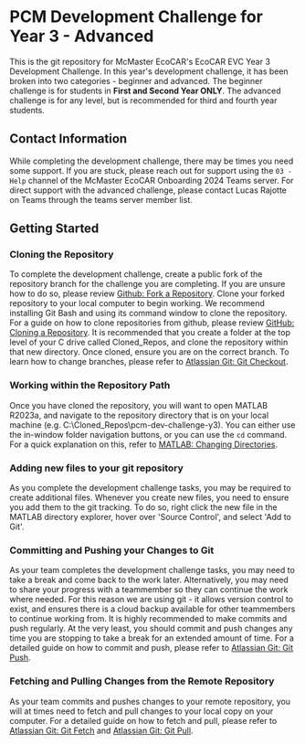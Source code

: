 # PCM Development Challenge for Year 3 - Advanced
This is the git repository for McMaster EcoCAR's EcoCAR EVC Year 3 Development Challenge. In this year's development challenge, it has been broken into two categories - beginner and advanced. The beginner challenge is for students in **First and Second Year ONLY**. The advanced challenge is for any level, but is recommended for third and fourth year students.
## Contact Information
While completing the development challenge, there may be times you need some support. If you are stuck, please reach out for support using the ```03 - Help``` channel of the McMaster EcoCAR Onboarding 2024 Teams server. For direct support with the advanced challenge, please contact Lucas Rajotte on Teams through the teams server member list.
## Getting Started
### Cloning the Repository
To complete the development challenge, create a public fork of the repository branch for the challenge you are completing. If you are unsure how to do so, please review [Github: Fork a Repository](https://docs.github.com/en/pull-requests/collaborating-with-pull-requests/working-with-forks/fork-a-repo). Clone your forked repository to your local computer to begin working. We recommend installing Git Bash and using its command window to clone the repository. For a guide on how to clone repositories from github, please review [GitHub: Cloning a Repository](https://docs.github.com/en/repositories/creating-and-managing-repositories/cloning-a-repository). It is recommended that you create a folder at the top level of your C drive called Cloned_Repos, and clone the repository within that new directory. Once cloned, ensure you are on the correct branch. To learn how to change branches, please refer to [Atlassian Git: Git Checkout](https://www.atlassian.com/git/tutorials/using-branches/git-checkout#:~:text=The%20git%20branch%20command%20can,to%20switch%20to%20that%20branch.).
### Working within the Repository Path
Once you have cloned the repository, you will want to open MATLAB R2023a, and navigate to the repository directory that is on your local machine (e.g. C:\Cloned_Repos\pcm-dev-challenge-y3). You can either use the in-window folder navigation buttons, or you can use the ```cd``` command. For a quick explanation on this, refer to [MATLAB: Changing Directories](https://www.mathworks.com/help/matlab/ref/cd.html).
### Adding new files to your git repository
As you complete the development challenge tasks, you may be required to create additional files. Whenever you create new files, you need to ensure you add them to the git tracking. To do so, right click the new file in the MATLAB directory explorer, hover over 'Source Control', and select 'Add to Git'. 
### Committing and Pushing your Changes to Git
As your team completes the development challenge tasks, you may need to take a break and come back to the work later. Alternatively, you may need to share your progress with a teammember so they can continue the work where needed. For this reason we are using git - it allows version control to exist, and ensures there is a cloud backup available for other teammembers to continue working from. It is highly recommended to make commits and push regularly. At the very least, you should commit and push changes any time you are stopping to take a break for an extended amount of time. For a detailed guide on how to commit and push, please refer to [Atlassian Git: Git Push](https://www.atlassian.com/git/tutorials/syncing/git-push).
### Fetching and Pulling Changes from the Remote Repository
As your team commits and pushes changes to your remote repository, you will at times need to fetch and pull changes to your local copy on your computer. For a detailed guide on how to fetch and pull, please refer to [Atlassian Git: Git Fetch](https://www.atlassian.com/git/tutorials/syncing/git-fetch) and [Atlassian Git: Git Pull](https://www.atlassian.com/git/tutorials/syncing/git-pull).